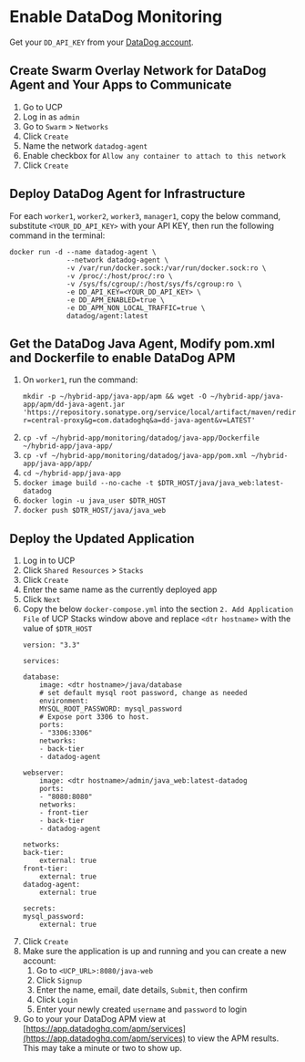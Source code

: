 # Enable DataDog Monitoring

Get your `DD_API_KEY` from your [DataDog account](https://app.datadoghq.com/account/settings#api).

## Create Swarm Overlay Network for DataDog Agent and Your Apps to Communicate

1. Go to UCP
1. Log in as `admin`
1. Go to `Swarm` > `Networks`
1. Click `Create`
1. Name the network `datadog-agent`
1. Enable checkbox for `Allow any container to attach to this network`
1. Click `Create`

## Deploy DataDog Agent for Infrastructure

For each `worker1`, `worker2`, `worker3`, `manager1`, copy the below command, substitute `<YOUR_DD_API_KEY>` with your API KEY, then run the following command in the terminal:

```DOCKER_CONTENT_TRUST=1 \
docker run -d --name datadog-agent \
              --network datadog-agent \
              -v /var/run/docker.sock:/var/run/docker.sock:ro \
              -v /proc/:/host/proc/:ro \
              -v /sys/fs/cgroup/:/host/sys/fs/cgroup:ro \
              -e DD_API_KEY=<YOUR_DD_API_KEY> \
              -e DD_APM_ENABLED=true \
              -e DD_APM_NON_LOCAL_TRAFFIC=true \
              datadog/agent:latest
```

## Get the DataDog Java Agent, Modify pom.xml and Dockerfile to enable DataDog APM

1. On `worker1`, run the command:
    ```
    mkdir -p ~/hybrid-app/java-app/apm && wget -O ~/hybrid-app/java-app/apm/dd-java-agent.jar 'https://repository.sonatype.org/service/local/artifact/maven/redirect?r=central-proxy&g=com.datadoghq&a=dd-java-agent&v=LATEST'
    ```
1. `cp -vf ~/hybrid-app/monitoring/datadog/java-app/Dockerfile ~/hybrid-app/java-app/`
1. `cp -vf ~/hybrid-app/monitoring/datadog/java-app/pom.xml ~/hybrid-app/java-app/app/`
1. `cd ~/hybrid-app/java-app`
1. `docker image build --no-cache -t $DTR_HOST/java/java_web:latest-datadog`
1. `docker login -u java_user $DTR_HOST`
1. `docker push $DTR_HOST/java/java_web`

## Deploy the Updated Application

1. Log in to UCP
1. Click `Shared Resources` > `Stacks`
1. Click `Create`
1. Enter the same name as the currently deployed app
1. Click `Next`
1. Copy the below `docker-compose.yml` into the section `2. Add Application File` of UCP Stacks window above and replace `<dtr hostname>` with the value of `$DTR_HOST`
    ```
    version: "3.3"

    services:

    database:
        image: <dtr hostname>/java/database
        # set default mysql root password, change as needed
        environment:
        MYSQL_ROOT_PASSWORD: mysql_password
        # Expose port 3306 to host. 
        ports:
        - "3306:3306" 
        networks:
        - back-tier
        - datadog-agent

    webserver:
        image: <dtr hostname>/admin/java_web:latest-datadog
        ports:
        - "8080:8080" 
        networks:
        - front-tier
        - back-tier
        - datadog-agent

    networks:
    back-tier:
        external: true
    front-tier:
        external: true
    datadog-agent:
        external: true

    secrets:
    mysql_password:
        external: true
    ```
1. Click `Create`
1. Make sure the application is up and running and you can create a new account:
    1. Go to `<UCP_URL>:8080/java-web`
    1. Click `Signup`
    1. Enter the name, email, date details, `Submit`, then confirm
    1. Click `Login`
    1. Enter your newly created `username` and `password` to login
1. Go to your your DataDog APM view at [https://app.datadoghq.com/apm/services](https://app.datadoghq.com/apm/services) to view the APM results. This may take a minute or two to show up.
